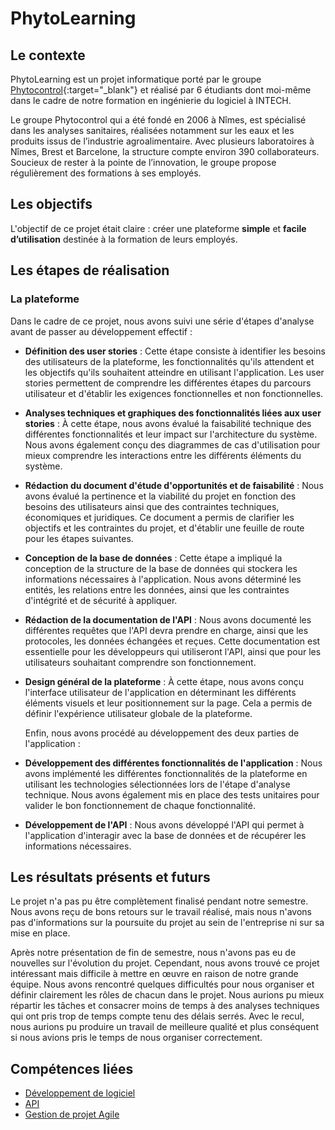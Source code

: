 # PhytoLearning

## Le contexte

PhytoLearning est un projet informatique porté par le groupe
[Phytocontrol](https://www.phytocontrol.com/){:target="_blank"} et réalisé par 6 étudiants dont moi-même dans le cadre
de notre formation en ingénierie du logiciel à INTECH.

Le groupe Phytocontrol qui a été fondé en 2006 à Nîmes, est spécialisé dans les analyses sanitaires, réalisées
notamment sur les eaux et les produits issus de l’industrie agroalimentaire. Avec plusieurs laboratoires à Nîmes,
Brest et Barcelone, la structure compte environ 390 collaborateurs. Soucieux de rester à la pointe de l’innovation,
le groupe propose régulièrement des formations à ses employés.

## Les objectifs

L'objectif de ce projet était claire : créer une plateforme **simple** et **facile d’utilisation** destinée à la
formation de leurs employés.

## Les étapes de réalisation

### La plateforme

Dans le cadre de ce projet, nous avons suivi une série d'étapes d'analyse avant de passer au développement effectif :

- **Définition des user stories** : Cette étape consiste à identifier les besoins des utilisateurs de la plateforme,
  les fonctionnalités qu'ils attendent et les objectifs qu'ils souhaitent atteindre en utilisant l'application. 
  Les user stories permettent de comprendre les différentes étapes du parcours utilisateur et d'établir les exigences
  fonctionnelles et non fonctionnelles.
- **Analyses techniques et graphiques des fonctionnalités liées aux user stories** : À cette étape, nous avons
  évalué la faisabilité technique des différentes fonctionnalités et leur impact sur l'architecture du système. Nous avons
  également conçu des diagrammes de cas d'utilisation pour mieux comprendre les interactions entre les différents
  éléments du système.
- **Rédaction du document d'étude d'opportunités et de faisabilité** : Nous avons évalué la pertinence et la
  viabilité du projet en fonction des besoins des utilisateurs ainsi que des contraintes techniques, économiques et
  juridiques. Ce document a permis de clarifier les objectifs et les contraintes du projet, et d'établir une feuille de
  route pour les étapes suivantes.
- **Conception de la base de données** : Cette étape a impliqué la conception de la structure de la base de données qui
  stockera les informations nécessaires à l'application. Nous avons déterminé les entités, les relations entre les
  données, ainsi que les contraintes d'intégrité et de sécurité à appliquer.
- **Rédaction de la documentation de l'API** : Nous avons documenté les différentes requêtes que l'API devra prendre en
  charge, ainsi que les protocoles, les données échangées et reçues. Cette documentation est essentielle pour les
  développeurs qui utiliseront l'API, ainsi que pour les utilisateurs souhaitant comprendre son fonctionnement.
- **Design général de la plateforme** : À cette étape, nous avons conçu l'interface utilisateur de l'application en
  déterminant les différents éléments visuels et leur positionnement sur la page. Cela a permis de définir l'expérience
  utilisateur globale de la plateforme.

  Enfin, nous avons procédé au développement des deux parties de l'application :

- **Développement des différentes fonctionnalités de l'application** : Nous avons implémenté les différentes
  fonctionnalités de la plateforme en utilisant les technologies sélectionnées lors de l'étape d'analyse technique. Nous
  avons également mis en place des tests unitaires pour valider le bon fonctionnement de chaque fonctionnalité.
- **Développement de l'API** : Nous avons développé l'API qui permet à l'application d'interagir avec la base de
  données et de récupérer les informations nécessaires.

## Les résultats présents et futurs

Le projet n'a pas pu être complètement finalisé pendant notre semestre. Nous avons reçu de bons retours sur le travail
réalisé, mais nous n'avons pas d'informations sur la poursuite du projet au sein de l'entreprise ni sur sa mise en
place.

Après notre présentation de fin de semestre, nous n'avons pas eu de nouvelles sur l'évolution du projet. Cependant, nous
avons trouvé ce projet intéressant mais difficile à mettre en œuvre en raison de notre grande équipe. Nous avons
rencontré quelques difficultés pour nous organiser et définir clairement les rôles de chacun dans le projet. Nous
aurions pu mieux répartir les tâches et consacrer moins de temps à des analyses techniques qui ont pris trop de temps
compte tenu des délais serrés. Avec le recul, nous aurions pu produire un travail de meilleure qualité et plus
conséquent si nous avions pris le temps de nous organiser correctement.

## Compétences liées

- [Développement de logiciel](../../mes-compétences/Techniques/developpement-logiciel)
- [API](/mes-compétences/api)
- [Gestion de projet Agile](../../mes-compétences/Techniques/gestion-de-projet-agile)
